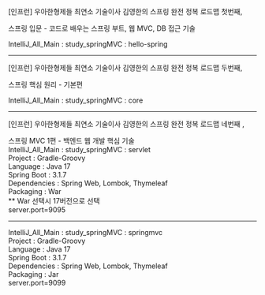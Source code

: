 [인프런] 우아한형제들 최연소 기술이사 김영한의 스프링 완전 정복 로드맵 첫번째, <br/>
 
스프링 입문 - 코드로 배우는 스프링 부트, 웹 MVC, DB 접근 기술<br/>

IntelliJ_All_Main : study_springMVC : hello-spring <br/>

******
[인프런] 우아한형제들 최연소 기술이사 김영한의 스프링 완전 정복 로드맵 두번째, <br/>
        
스프링 핵심 원리 - 기본편<br/>

IntelliJ_All_Main : study_springMVC : core <br/>

******
[인프런] 우아한형제들 최연소 기술이사 김영한의 스프링 완전 정복 로드맵 네번째 , <br/>
        
스프링 MVC 1편 - 백엔드 웹 개발 핵심 기술<br/>
IntelliJ_All_Main : study_springMVC : servlet<br/>
Project : Gradle-Groovy<br/>
Language : Java 17<br/>
Spring Boot : 3.1.7<br/>
Dependencies : Spring Web, Lombok, Thymeleaf<br/>
Packaging : War<br/>
** War 선택시 17버전으로 선택<br/>
server.port=9095<br/>

***
IntelliJ_All_Main : study_springMVC : springmvc<br/>
Project : Gradle-Groovy<br/>
Language : Java 17<br/>
Spring Boot : 3.1.7<br/>
Dependencies : Spring Web, Lombok, Thymeleaf<br/>
Packaging : Jar<br/>
server.port=9099<br/>
